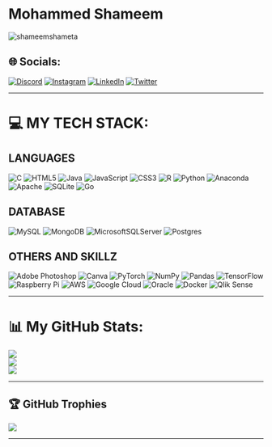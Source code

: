 
# **Mohammed Shameem**

<p align="left"> <img src="https://komarev.com/ghpvc/?username=shameemshameta&label=Profile%20views&color=0e75b6&style=flat" alt="shameemshameta" /> </p>

## 🌐 **Socials**:
[![Discord](https://img.shields.io/badge/Discord-%237289DA.svg?logo=discord&logoColor=white)](https://discord.gg/tXz8KrRpWQ) [![Instagram](https://img.shields.io/badge/Instagram-%23E4405F.svg?logo=Instagram&logoColor=white)](https://www.instagram.com/) [![LinkedIn](https://img.shields.io/badge/LinkedIn-%230077B5.svg?logo=linkedin&logoColor=white)](https://www.linkedin.com/in/mohammed-shameem-m-718317224/) [![Twitter](https://img.shields.io/badge/Twitter-%231DA1F2.svg?logo=Twitter&logoColor=white)](https://twitter.com/) 

---

# 💻 **MY TECH STACK:**

## **LANGUAGES**

![C](https://img.shields.io/badge/c-%2300599C.svg?style=for-the-badge&logo=c&logoColor=white) ![HTML5](https://img.shields.io/badge/html5-%23E34F26.svg?style=for-the-badge&logo=html5&logoColor=white) ![Java](https://img.shields.io/badge/java-%23ED8B00.svg?style=for-the-badge&logo=java&logoColor=white) ![JavaScript](https://img.shields.io/badge/javascript-%23323330.svg?style=for-the-badge&logo=javascript&logoColor=%23F7DF1E) ![CSS3](https://img.shields.io/badge/css3-%231572B6.svg?style=for-the-badge&logo=css3&logoColor=white) ![R](https://img.shields.io/badge/r-%23276DC3.svg?style=for-the-badge&logo=r&logoColor=white)  ![Python](https://img.shields.io/badge/python-3670A0?style=for-the-badge&logo=python&logoColor=ffdd54) 
 ![Anaconda](https://img.shields.io/badge/Anaconda-%2344A833.svg?style=for-the-badge&logo=anaconda&logoColor=white)  ![Apache](https://img.shields.io/badge/apache-%23D42029.svg?style=for-the-badge&logo=apache&logoColor=white) ![SQLite](https://img.shields.io/badge/sqlite-%2307405e.svg?style=for-the-badge&logo=sqlite&logoColor=white) ![Go](https://img.shields.io/badge/go-%2300ADD8.svg?style=for-the-badge&logo=go&logoColor=white)

## **DATABASE**

![MySQL](https://img.shields.io/badge/mysql-%2300f.svg?style=for-the-badge&logo=mysql&logoColor=white) ![MongoDB](https://img.shields.io/badge/MongoDB-%234ea94b.svg?style=for-the-badge&logo=mongodb&logoColor=white) ![MicrosoftSQLServer](https://img.shields.io/badge/Microsoft%20SQL%20Sever-CC2927?style=for-the-badge&logo=microsoft%20sql%20server&logoColor=white) ![Postgres](https://img.shields.io/badge/postgres-%23316192.svg?style=for-the-badge&logo=postgresql&logoColor=white)


## **OTHERS AND SKILLZ**
 ![Adobe Photoshop](https://img.shields.io/badge/adobephotoshop-%2331A8FF.svg?style=for-the-badge&logo=adobephotoshop&logoColor=white) ![Canva](https://img.shields.io/badge/Canva-%2300C4CC.svg?style=for-the-badge&logo=Canva&logoColor=white) ![PyTorch](https://img.shields.io/badge/PyTorch-%23EE4C2C.svg?style=for-the-badge&logo=PyTorch&logoColor=white) ![NumPy](https://img.shields.io/badge/numpy-%23013243.svg?style=for-the-badge&logo=numpy&logoColor=white) ![Pandas](https://img.shields.io/badge/pandas-%23150458.svg?style=for-the-badge&logo=pandas&logoColor=white) ![TensorFlow](https://img.shields.io/badge/TensorFlow-%23FF6F00.svg?style=for-the-badge&logo=TensorFlow&logoColor=white)  ![Raspberry Pi](https://img.shields.io/badge/-RaspberryPi-C51A4A?style=for-the-badge&logo=Raspberry-Pi) ![AWS](https://img.shields.io/badge/AWS-%23FF9900.svg?style=for-the-badge&logo=amazon-aws&logoColor=white)  ![Google Cloud](https://img.shields.io/badge/Google%20Cloud-%234285F4.svg?style=for-the-badge&logo=google-cloud&logoColor=white) ![Oracle](https://img.shields.io/badge/Oracle-F80000?style=for-the-badge&logo=oracle&logoColor=white) ![Docker](https://img.shields.io/badge/docker-%230db7ed.svg?style=for-the-badge&logo=docker&logoColor=white) ![Qlik Sense](https://img.shields.io/badge/Qlik%20Sense-F80000.svg?style=for-the-badge&logo=qlik&logoColor=<#00FF00>)


---

# 📊 **My GitHub Stats**:
![](https://github-readme-stats.vercel.app/api?username=shameemshameta&theme=dark&hide_border=false&include_all_commits=false&count_private=false)<br/>
![](https://github-readme-streak-stats.herokuapp.com/?user=shameemshameta&theme=dark&hide_border=false)<br/>
![](https://github-readme-stats.vercel.app/api/top-langs/?username=shameemshameta&theme=dark&hide_border=false&include_all_commits=false&count_private=false&layout=compact)



---

## 🏆 **GitHub Trophies**
![](https://github-profile-trophy.vercel.app/?username=shameemshameta&theme=dracula&no-frame=true&no-bg=true&margin-w=4)

---

